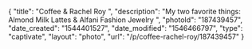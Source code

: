 {
    "title": "Coffee & Rachel Roy ",
    "description": "My two favorite things: Almond Milk Lattes & Alfani Fashion Jewelry ",
    "photoId": "187439457",
    "date_created": "1544401527",
    "date_modified": "1546466797",
    "type": "captivate",
    "layout": "photo",
    "url": "\/p\/coffee-rachel-roy\/187439457"
}